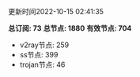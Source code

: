 更新时间2022-10-15 02:41:35

**总订阅: 73**
**总节点: 1880**
**有效节点: 704**
- v2ray节点: 259
- ss节点: 399
- trojan节点: 46

